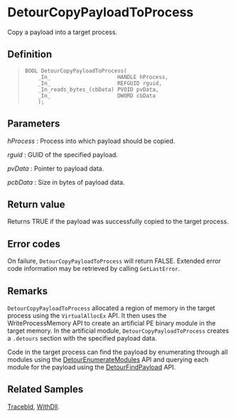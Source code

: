 DetourCopyPayloadToProcess
==========================

Copy a payload into a target process.

Definition
----------

>     BOOL DetourCopyPayloadToProcess(
>         _In_                     HANDLE hProcess,
>         _In_                     REFGUID rguid,
>         _In_reads_bytes_(cbData) PVOID pvData,
>         _In_                     DWORD cbData
>         );

Parameters
----------

*hProcess*
:   Process into which payload should be copied.

*rguid*
:   GUID of the specified payload.

*pvData*
:   Pointer to payload data.

*pcbData*
:   Size in bytes of payload data.

Return value
------------

Returns TRUE if the payload was successfully copied to the target
process.

Error codes
-----------

On failure, `DetourCopyPayloadToProcess` will return FALSE. Extended
error code information may be retrieved by calling `GetLastError`.

Remarks
-------

`DetourCopyPayloadToProcess` allocated a region of memory in the target
process using the `VirtualAllocEx` API. It then uses the
WriteProcessMemory API to create an artificial PE binary module in the
target memory. In the artificial module, `DetourCopyPayloadToProcess`
creates a `.detours` section with the specified payload data.

Code in the target process can find the payload by enumerating through
all modules using the
[DetourEnumerateModules](DetourEnumerateModules.md) API and
querying each module for the payload using the
[DetourFindPayload](DetourFindPayload.md) API.

Related Samples
---------------

[Tracebld](SampleTracebld.md), [WithDll](Sam_WithDll.md).
